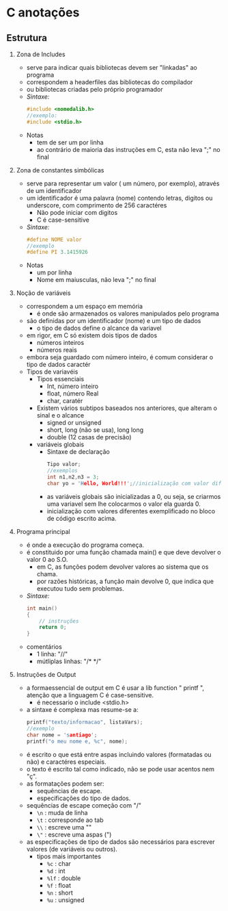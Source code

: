 # C anotações
## Estrutura 
1. Zona de Includes 

    * serve para indicar quais bibliotecas devem ser "linkadas" ao programa 
    * correspondem a headerfiles das bibliotecas do compilador
    * ou bibliotecas criadas pelo próprio programador
    * *Sintaxe:*
        ~~~C
        #include <nomedalib.h>
        //exemplo:
        #include <stdio.h>
        ~~~ 
    * Notas
        * tem de ser um por linha 
        * ao contrário de maioria das instruções em C, esta não leva ";" no final

2. Zona de constantes simbólicas

    * serve para representar um valor ( um número, por exemplo), através de um identificador
    * um identificador é uma palavra (nome) contendo letras, digitos ou underscore, com comprimento de 256 caractéres
        * Não pode iniciar com digitos 
        * C é case-sensitive
    * *Sintaxe:*
        ~~~C
        #define NOME valor
        //exemplo
        #define PI 3.1415926
        ~~~
    * Notas 
        * um por linha
        * Nome em maiusculas, não leva ";" no final
3. Noção de variáveis
    * correspondem a um espaço em memória 
        * é onde são armazenados os valores manipulados pelo programa
    * são definidas por um identificador (nome) e um tipo de dados
        * o tipo de dados define o alcance da variavel
    * em rigor, em C só existem dois tipos de dados
        * números inteiros
        * números reais
    * embora seja guardado com número inteiro, é comum considerar o tipo de dados caractér
    * Tipos de variavéis 
        * Tipos essenciais
            * Int, número inteiro
            * float, número Real
            * char, caratér
        * Existem vários subtipos baseados nos anteriores, que alteram o sinal e o alcance
            * signed or unsigned
            * short, long (não se usa), long long
            * double (12 casas de precisão)
        * variáveis globais
            * Sintaxe de declaração
                ~~~C
                Tipo valor;
                //exemplos
                int n1,n2,n3 = 3;
                char yo = 'Hello, World!!!';//inicialização com valor diferente
                ~~~
            * as variáveis globais são inicializadas a 0, ou seja, se criarmos uma variavel sem lhe colocarmos o valor ela guarda 0.
            * inicialização com valores diferentes exemplificado no bloco de código escrito acima.
4. Programa principal
    * é onde a execução do programa começa.
    * é constituido por uma função chamada main() e que deve devolver o valor 0 ao S.O.
        * em C, as funções podem devolver valores ao sistema que os chama.
        * por razões históricas, a função main devolve 0, que indica que executou tudo sem problemas.
    * *Sintaxe:*
        ~~~C
        int main()
        {
            // instruções
            return 0;
        }
        ~~~
    * comentários
        * 1 linha: "//"
        * mútliplas linhas: "/* */"
5. Instruções de Output
    * a formaessencial de output em C é usar a lib function " printf ", atenção que a linguagem C é case-sensitive.
        * é necessario o include <stdio.h>
    * a sintaxe é complexa mas resume-se a:
        ~~~C
        printf("texto/informacao", listaVars);
        //exemplo
        char nome = 'santiago';
        printf("o meu nome e, %c", nome);
        ~~~
    * é escrito o que está entre aspas incluindo valores (formatadas ou não) e caractéres especiais.
    * o texto é escrito tal como indicado, não se pode usar acentos nem "ç".
    * as formatações podem ser:
        * sequências de escape.
        * especificações do tipo de dados.
    * sequências de escape começão com "/"
        * `\n` : muda de linha
        * `\t` : corresponde ao tab
        * `\\` : escreve uma "\"
        * `\"` : escreve uma aspas (")
    * as especificações de tipo de dados são necessários para escrever valores (de variáveis ou outros).
        * tipos mais importantes
            * `%c` : char
            * `%d` : int
            * `%lf` : double
            * `%f` : float
            * `%n` : short
            * `%u` : unsigned
    